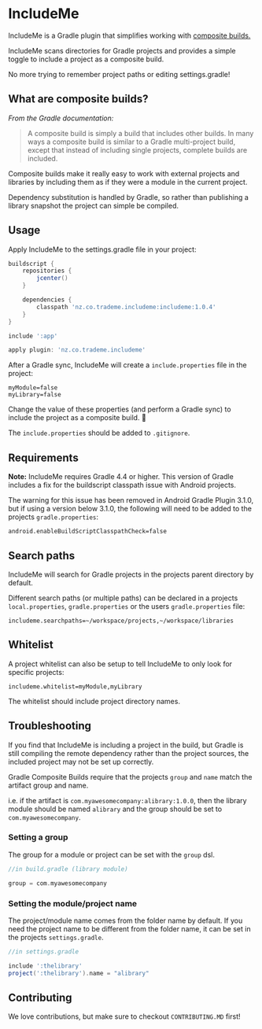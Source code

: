 # IncludeMe

IncludeMe is a Gradle plugin that simplifies working with [composite builds.](https://docs.gradle.org/current/userguide/composite_builds.html)

IncludeMe scans directories for Gradle projects and provides a simple toggle to include a project as a composite build. 

No more trying to remember project paths or editing settings.gradle! 

What are composite builds?
-----
*From the Gradle documentation:*

> A composite build is simply a build that includes other builds. In many ways a composite build is similar to a Gradle multi-project build, except that instead of including single projects, complete builds are included.

Composite builds make it really easy to work with external projects and libraries by including them as if they were a module in the current project. 

Dependency substitution is handled by Gradle, so rather than publishing a library snapshot the project can simple be compiled.

Usage
-----

Apply IncludeMe to the settings.gradle file in your project:

```groovy
buildscript {
    repositories {
        jcenter()
    }

    dependencies {
        classpath 'nz.co.trademe.includeme:includeme:1.0.4'
    }
}

include ':app'

apply plugin: 'nz.co.trademe.includeme'

```

After a Gradle sync, IncludeMe will create a `include.properties` file in the project:

```
myModule=false
myLibrary=false
```

Change the value of these properties (and perform a Gradle sync) to include the project as a composite build. 🎉

The `include.properties` should be added to `.gitignore`.

Requirements
-----

**Note:** IncludeMe requires Gradle 4.4 or higher. This version of Gradle includes a fix for the buildscript classpath issue with Android projects.

The warning for this issue has been removed in Android Gradle Plugin 3.1.0, but if using a version below 3.1.0, the following will need to be added to the projects `gradle.properties`:

```
android.enableBuildScriptClasspathCheck=false
```

Search paths
-----

IncludeMe will search for Gradle projects in the projects parent directory by default.

Different search paths (or multiple paths) can be declared in a projects `local.properties`, `gradle.properties` or the users `gradle.properties` file:

```
includeme.searchpaths=~/workspace/projects,~/workspace/libraries
```

Whitelist
-----

A project whitelist can also be setup to tell IncludeMe to only look for specific projects:

```
includeme.whitelist=myModule,myLibrary
```

The whitelist should include project directory names.


Troubleshooting
-----

If you find that IncludeMe is including a project in the build, but Gradle is still compiling the remote dependency rather than the project sources, the included project may not be set up correctly.

Gradle Composite Builds require that the projects `group` and `name` match the artifact group and name.

i.e. if the artifact is `com.myawesomecompany:alibrary:1.0.0`, then the library module should be named `alibrary` and the group should be set to `com.myawesomecompany`.

### Setting a group
The group for a module or project can be set with the `group` dsl. 

```groovy
//in build.gradle (library module)

group = com.myawesomecompany

```

### Setting the module/project name

The project/module name comes from the folder name by default. If you need the project name to be different from the folder name, it can be set in the projects `settings.gradle`.

```groovy
//in settings.gradle

include ':thelibrary'
project(':thelibrary').name = "alibrary"
```


## Contributing

We love contributions, but make sure to checkout `CONTRIBUTING.MD` first!

